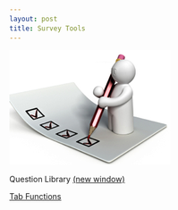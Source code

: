 ```yaml
---
layout: post
title: Survey Tools
---
```


![](https://raw.githubusercontent.com/jessezlotoff/jessezlotoff.github.io/master/images/survey_tools.jpg)

Question Library <a href="https://jessezlotoff.shinyapps.io/q_library/" target="_blank">(new window)</a>

[Tab Functions](https://jessezlotoff.github.io/tab_functions_post.html) 
